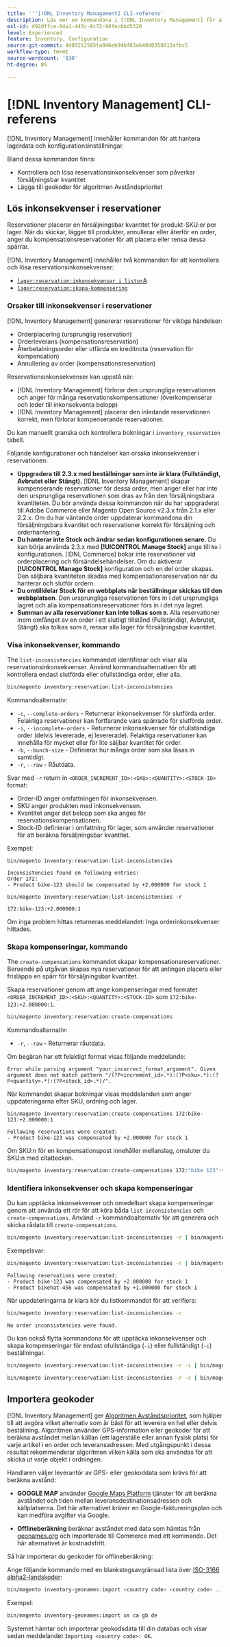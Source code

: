 ```yaml
---
title: '''[!DNL Inventory Management] CLI-referens'
description: Läs mer om kommandona i [!DNL Inventory Management] för att hantera lagerdata och konfigurationsinställningar.
exl-id: d92dffce-94a1-443c-8c72-98fecbbd5320
level: Experienced
feature: Inventory, Configuration
source-git-commit: 4d89212585fa846eb94bf83a640d0358812afbc5
workflow-type: tm+mt
source-wordcount: '830'
ht-degree: 0%

---
```


# [!DNL Inventory Management] CLI-referens

[!DNL Inventory Management] innehåller kommandon för att hantera lagerdata och konfigurationsinställningar.

Bland dessa kommandon finns:

- Kontrollera och lösa reservationsinkonsekvenser som påverkar försäljningsbar kvantitet
- Lägga till geokoder för algoritmen Avståndsprioritet

## Lös inkonsekvenser i reservationer

Reservationer placerar en försäljningsbar kvantitet för produkt-SKU:er per lager. När du skickar, lägger till produkter, annullerar eller återför en order, anger du kompensationsreservationer för att placera eller rensa dessa spärrar.

[!DNL Inventory Management] innehåller två kommandon för att kontrollera och lösa reservationsinkonsekvenser:

- [`lager:reservation:inkonsekvenser i listor`A](#list-inconsistencies-command)
- [`lager:reservation:skapa-kompensering`](#create-compensations-command)

### Orsaker till inkonsekvenser i reservationer

[!DNL Inventory Management] genererar reservationer för viktiga händelser:

- Orderplacering (ursprunglig reservation)
- Orderleverans (kompensationsreservation)
- Återbetalningsorder eller utfärda en kreditnota (reservation för kompensation)
- Annullering av order (kompensationsreservation)

Reservationsinkonsekvenser kan uppstå när:

- [!DNL Inventory Management] förlorar den ursprungliga reservationen och anger för många reservationskompensationer (överkompenserar och leder till inkonsekventa belopp)
- [!DNL Inventory Management] placerar den inledande reservationen korrekt, men förlorar kompenserande reservationer.

Du kan manuellt granska och kontrollera bokningar i `inventory_reservation` tabell.

Följande konfigurationer och händelser kan orsaka inkonsekvenser i reservationen:

- **Uppgradera till 2.3.x med beställningar som inte är klara (Fullständigt, Avbrutet eller Stängt).** [!DNL Inventory Management] skapar kompenserande reservationer för dessa order, men anger eller har inte den ursprungliga reservationen som dras av från den försäljningsbara kvantiteten. Du bör använda dessa kommandon när du har uppgraderat till Adobe Commerce eller Magento Open Source v2.3.x från 2.1.x eller 2.2.x. Om du har väntande order uppdaterar kommandona din försäljningsbara kvantitet och reservationer korrekt för försäljning och orderhantering.
- **Du hanterar inte Stock och ändrar sedan konfigurationen senare.** Du kan börja använda 2.3.x med **[!UICONTROL Manage Stock]** ange till `No` i konfigurationen. [!DNL Commerce] bokar inte reservationer vid orderplacering och försändelsehändelser. Om du aktiverar **[!UICONTROL Manage Stock]** konfiguration och en del order skapas. Den säljbara kvantiteten skadas med kompensationsreservation när du hanterar och slutför ordern.
- **Du omtilldelar Stock för en webbplats när beställningar skickas till den webbplatsen**. Den ursprungliga reservationen förs in i det ursprungliga lagret och alla kompensationsreservationer förs in i det nya lagret.
- **Summan av alla reservationer kan inte tolkas som `0`.** Alla reservationer inom omfånget av en order i ett slutligt tillstånd (Fullständigt, Avbrutet, Stängt) ska tolkas som `0`, rensar alla lager för försäljningsbar kvantitet.

### Visa inkonsekvenser, kommando

The `list-inconsistencies` kommandot identifierar och visar alla reservationsinkonsekvenser. Använd kommandoalternativen för att kontrollera endast slutförda eller ofullständiga order, eller alla.

```bash
bin/magento inventory:reservation:list-inconsistencies
```

Kommandoalternativ:

- `-c`, `--complete-orders` - Returnerar inkonsekvenser för slutförda order. Felaktiga reservationer kan fortfarande vara spärrade för slutförda order.
- `-i`, `--incomplete-orders` - Returnerar inkonsekvenser för ofullständiga order (delvis levererade, ej levererade). Felaktiga reservationer kan innehålla för mycket eller för lite säljbar kvantitet för order.
- `-b`, `--bunch-size` - Definierar hur många order som ska läsas in samtidigt.
- `-r`, `--raw` - Råutdata.

Svar med `-r` return in `<ORDER_INCREMENT_ID>:<SKU>:<QUANTITY>:<STOCK-ID>` format:

- Order-ID anger omfattningen för inkonsekvensen.
- SKU anger produkten med inkonsekvensen.
- Kvantitet anger det belopp som ska anges för reservationskompensationen.
- Stock-ID definierar i omfattning för lager, som använder reservationer för att beräkna försäljningsbar kvantitet.

Exempel:

```terminal
bin/magento inventory:reservation:list-inconsistencies

Inconsistencies found on following entries:
Order 172:
- Product bike-123 should be compensated by +2.000000 for stock 1
```

```terminal
bin/magento inventory:reservation:list-inconsistencies -r

172:bike-123:+2.000000:1
```

Om inga problem hittas returneras meddelandet: Inga orderinkonsekvenser hittades.

### Skapa kompenseringar, kommando

The `create-compensations` kommandot skapar kompensationsreservationer. Beroende på utgåvan skapas nya reservationer för att antingen placera eller frisläppa en spärr för försäljningsbar kvantitet.

Skapa reservationer genom att ange kompenseringar med formatet `<ORDER_INCREMENT_ID>:<SKU>:<QUANTITY>:<STOCK-ID>` som `172:bike-123:+2.000000:1`.

```bash
bin/magento inventory:reservation:create-compensations
```

Kommandoalternativ:

- `-r`, `--raw` - Returnerar råutdata.

Om begäran har ett felaktigt format visas följande meddelande:

```terminal
Error while parsing argument "your_incorrect_format_argument". Given argument does not match pattern "/(?P<increment_id>.*):(?P<sku>.*):(?P<quantity>.*):(?P<stock_id>.*)/".
```

När kommandot skapar bokningar visas meddelanden som anger uppdateringarna efter SKU, ordning och lager.

```terminal
bin/magento inventory:reservation:create-compensations 172:bike-123:+2.000000:1

Following reservations were created:
- Product bike-123 was compensated by +2.000000 for stock 1
```

Om SKU:n för en kompensationspost innehåller mellanslag, omsluter du SKU:n med citattecken.

```bash
bin/magento inventory:reservation:create-compensations 172:"bike 123":+2.000000:1
```

### Identifiera inkonsekvenser och skapa kompenseringar

Du kan upptäcka inkonsekvenser och omedelbart skapa kompenseringar genom att använda ett rör för att köra båda `list-inconsistencies` och `create-compensations`. Använd `-r` kommandoalternativ för att generera och skicka rådata till `create-compensations`.

```bash
bin/magento inventory:reservation:list-inconsistencies -r | bin/magento inventory:reservation:create-compensations
```

Exempelsvar:

```bash
bin/magento inventory:reservation:list-inconsistencies -r | bin/magento inventory:reservation:create-compensations
```

```terminal
Following reservations were created:
- Product bike-123 was compensated by +2.000000 for stock 1
- Product bikehat-456 was compensated by +1.000000 for stock 1
```

När uppdateringarna är klara kör du listkommandot för att verifiera:

```bash
bin/magento inventory:reservation:list-inconsistencies -r
```

```terminal
No order inconsistencies were found.
```

Du kan också flytta kommandona för att upptäcka inkonsekvenser och skapa kompenseringar för endast ofullständiga (`-i`) eller fullständigt (`-c`) beställningar.

```bash
bin/magento inventory:reservation:list-inconsistencies -r -i | bin/magento inventory:reservation:create-compensations
```

```bash
bin/magento inventory:reservation:list-inconsistencies -r -c | bin/magento inventory:reservation:create-compensations
```

## Importera geokoder

[!DNL Inventory Management] ger [Algoritmen Avståndsprioritet](distance-priority-algorithm.md), som hjälper till att avgöra vilket alternativ som är bäst för att leverera en hel eller delvis beställning. Algoritmen använder GPS-information eller geokoder för att beräkna avståndet mellan källan (ett lagerställe eller annan fysisk plats) för varje artikel i en order och leveransadressen. Med utgångspunkt i dessa resultat rekommenderar algoritmen vilken källa som ska användas för att skicka ut varje objekt i ordningen.

Handlaren väljer leverantör av GPS- eller geokoddata som krävs för att beräkna avstånd:

- **GOOGLE MAP** använder [Google Maps Platform](https://mapsplatform.google.com/) tjänster för att beräkna avståndet och tiden mellan leveransdestinationsadressen och källplatserna. Det här alternativet kräver en Google-faktureringsplan och kan medföra avgifter via Google.

- **Offlineberäkning** beräknar avståndet med data som hämtas från [geonames.org](https://www.geonames.org/) och importerade till Commerce med ett kommando. Det här alternativet är kostnadsfritt.

Så här importerar du geokoder för offlineberäkning:

Ange följande kommando med en blankstegsavgränsad lista över [ISO-3166 alpha2-landskoder](https://www.geonames.org/countries/):

```bash
bin/magento inventory-geonames:import <country code> <country code> ...
```

Exempel:

```bash
bin/magento inventory-geonames:import us ca gb de
```

Systemet hämtar och importerar geokodsdata till din databas och visar sedan meddelandet  `Importing <country code>: OK`.
